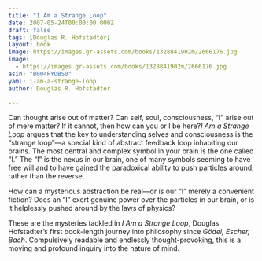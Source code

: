 ```yaml
---
title: "I Am a Strange Loop"
date: 2007-05-24T00:00:00.000Z
draft: false
tags: [Douglas R. Hofstadter]
layout: book
image: https://images.gr-assets.com/books/1328841902m/2666176.jpg
image: 
  - https://images.gr-assets.com/books/1328841902m/2666176.jpg
asin: "B004PYDBS0"
yaml: i-am-a-strange-loop
author: Douglas R. Hofstadter

---
```


Can thought arise out of matter? Can self, soul, consciousness, “I” arise out of mere matter? If it cannot, then how can you or I be here?*I Am a Strange Loop* argues that the key to understanding selves and consciousness is the “strange loop”—a special kind of abstract feedback loop inhabiting our brains. The most central and complex symbol in your brain is the one called “I.” The “I” is the nexus in our brain, one of many symbols seeming to have free will and to have gained the paradoxical ability to push particles around, rather than the reverse.  
  
How can a mysterious abstraction be real—or is our “I” merely a convenient fiction? Does an “I” exert genuine power over the particles in our brain, or is it helplessly pushed around by the laws of physics?  
  
These are the mysteries tackled in *I Am a Strange Loop*, Douglas Hofstadter’s first book-length journey into philosophy since *Gödel, Escher, Bach*. Compulsively readable and endlessly thought-provoking, this is a moving and profound inquiry into the nature of mind.